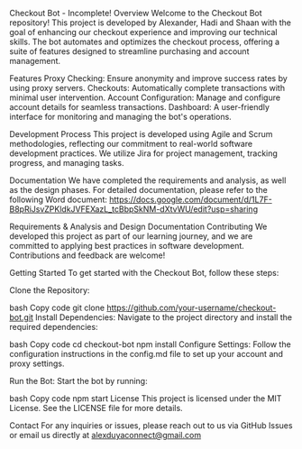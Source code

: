 

Checkout Bot - Incomplete! 
Overview
Welcome to the Checkout Bot repository! This project is developed by Alexander, Hadi and Shaan with the goal of enhancing our checkout experience and improving our technical skills. The bot automates and optimizes the checkout process, offering a suite of features designed to streamline purchasing and account management.

Features
Proxy Checking: Ensure anonymity and improve success rates by using proxy servers.
Checkouts: Automatically complete transactions with minimal user intervention.
Account Configuration: Manage and configure account details for seamless transactions.
Dashboard: A user-friendly interface for monitoring and managing the bot's operations.

Development Process
This project is developed using Agile and Scrum methodologies, reflecting our commitment to real-world software development practices. We utilize Jira for project management, tracking progress, and managing tasks.

Documentation
We have completed the requirements and analysis, as well as the design phases. For detailed documentation, please refer to the following Word document: https://docs.google.com/document/d/1L7F-B8pRiJsvZPKldkJVFEXazL_tcBbpSkNM-dXtvWU/edit?usp=sharing

Requirements & Analysis and Design Documentation
Contributing
We developed this project as part of our learning journey, and we are committed to applying best practices in software development. Contributions and feedback are welcome!

Getting Started
To get started with the Checkout Bot, follow these steps:

Clone the Repository:

bash
Copy code
git clone https://github.com/your-username/checkout-bot.git
Install Dependencies:
Navigate to the project directory and install the required dependencies:

bash
Copy code
cd checkout-bot
npm install
Configure Settings:
Follow the configuration instructions in the config.md file to set up your account and proxy settings.

Run the Bot:
Start the bot by running:

bash
Copy code
npm start
License
This project is licensed under the MIT License. See the LICENSE file for more details.

Contact
For any inquiries or issues, please reach out to us via GitHub Issues or email us directly at alexduyaconnect@gmail.com
